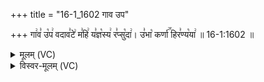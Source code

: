 +++
title = "16-1_1602 गाव उप"

+++
गा꣢व꣣ उ꣡प꣢ वदाव꣣टे꣢ म꣣हि꣢ य꣣ज्ञ꣡स्य꣢ र꣣प्सु꣡दा꣢। उ꣣भा꣡ कर्णा꣢꣯ हिर꣣ण्य꣡या꣢ ॥ 16-1:1602 ॥

<details><summary>मूलम् (VC)</summary>

गा꣢व꣣ उ꣡प꣢ वदाव꣣टे꣢ म꣣ही꣢ य꣣ज्ञ꣡स्य꣢ र꣣प्सु꣡दा꣢ । उ꣣भा꣡ कर्णा꣢꣯ हिर꣣ण्य꣡या꣢ ॥१६०२॥
</details>

<details><summary>विस्वर-मूलम् (VC)</summary>

गाव उप वदावटे मही यज्ञस्य रप्सुदा । उभा कर्णा हिरण्यया ॥१६०२॥
</details>